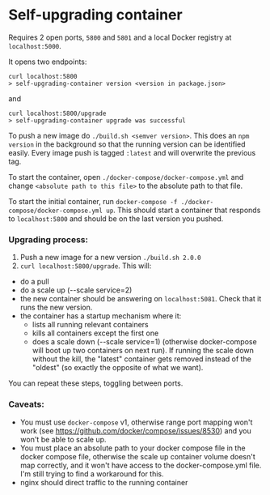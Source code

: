 # Self-upgrading container

Requires 2 open ports, `5800` and `5801` and a local Docker registry at `localhost:5000`.

It opens two endpoints: 
```
curl localhost:5800
> self-upgrading-container version <version in package.json>
``` 

and 
```
curl localhost:5800/upgrade
> self-upgrading-container upgrade was successful
```

To push a new image do `./build.sh <semver version>`. This does an `npm version` in the background so that the running version can be identified easily. Every image push is tagged `:latest` and will overwrite the previous tag.

To start the container, open `./docker-compose/docker-compose.yml` and change `<absolute path to this file>` to the absolute path to that file.

To start the initial container, run `docker-compose -f ./docker-compose/docker-compose.yml up`. This should start a container that responds to `localhost:5800` and should be on the last version you pushed. 

### Upgrading process: 
1. Push a new image for a new version `./build.sh 2.0.0`
2. `curl localhost:5800/upgrade`. This will:
  - do a pull
  - do a scale up (--scale service=2)
  - the new container should be answering on `localhost:5081`. Check that it runs the new version.  
  - the container has a startup mechanism where it:
    - lists all running relevant containers
    - kills all containers except the first one
    - does a scale down (--scale service=1) (otherwise docker-compose will boot up two containers on next run). If running the scale down without the kill, the "latest" container gets removed instead of the "oldest" (so exactly the opposite of what we want). 

You can repeat these steps, toggling between ports. 

### Caveats: 
- You must use `docker-compose` v1, otherwise range port mapping won't work (see https://github.com/docker/compose/issues/8530) and you won't be able to scale up. 
- You must place an absolute path to your docker compose file in the docker compose file, otherwise the scale up container volume doesn't map correctly, and it won't have access to the docker-compose.yml file. I'm still trying to find a workaround for this.  
- nginx should direct traffic to the running container

